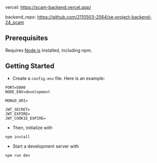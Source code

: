 vercel: https://scam-backend.vercel.app/

backend_repo: https://github.com/2110503-2564/se-project-backend-24_scam

## Prerequisites

Requires [Node.js](https://nodejs.org/en) installed, including npm.

## Getting Started

- Create a `config.env` file. Here is an example:

```
PORT=5000
NODE_ENV=development

MONGO_URI=

JWT_SECRET=
JWT_EXPIRE=
JWT_COOKIE_EXPIRE=
```

- Then, initialize with

```
npm install
```

- Start a development server with

```
npm run dev
```

